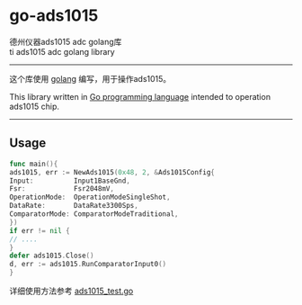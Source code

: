 # go-ads1015

德州仪器ads1015 adc golang库  
ti ads1015 adc golang library


----------------------------

这个库使用 [golang](https://golang.org/) 编写，用于操作ads1015。

This library written in [Go programming language](https://golang.org/) intended to operation ads1015 chip.

-------------------

## Usage

```go
func main(){
ads1015, err := NewAds1015(0x48, 2, &Ads1015Config{
Input:          Input1BaseGnd,
Fsr:            Fsr2048mV,
OperationMode:  OperationModeSingleShot,
DataRate:       DataRate3300Sps,
ComparatorMode: ComparatorModeTraditional,
})
if err != nil {
// ....
}
defer ads1015.Close()
d, err := ads1015.RunComparatorInput0()
}
```

详细使用方法参考 [ads1015_test.go](./ads1015_test.go)  



